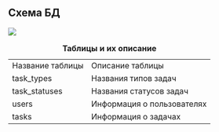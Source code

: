 <h2>Схема БД</h2>

<img src="https://github.com/ShabanovR/web_project/blob/main/Database/db_scheme.png">

<section>
    <table>
        <caption><b>Таблицы и их описание</b></caption>
        <tr>
            <td>Название таблицы</td>
            <td>Описание таблицы</td>
        </tr>
        <tr>
            <td>task_types</td>
            <td>Названия типов задач</td>
        </tr>
        <tr>
            <td>task_statuses</td>
            <td>Названия статусов задач</td>
        </tr>
        <tr>
            <td>users</td>
            <td>Информация о пользователях</td>
        </tr>
        <tr>
            <td>tasks</td>
            <td>Информация о задачах</td>
        </tr>
    </table>
</section>
